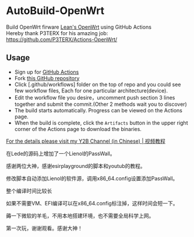 # AutoBuild-OpenWrt

Build OpenWrt firware [Lean's OpenWrt](https://github.com/coolsnowwolf/lede) using GitHub Actions  
Hereby thank P3TERX for his amazing job: https://github.com/P3TERX/Actions-OpenWrt/

## Usage

- Sign up for [GitHub Actions](https://github.com/features/actions/signup)
- Fork [this GitHub repository](https://github.com/esirplayground/AutoBuild-OpenWrt)
- Click [.github/workflows] folder on the top of repo and you could see few workflow files, Each for one particular architecture(device).
- Edit the workflow file you desire，uncomment push section 3 lines together and submit the commit.(Other 2 methods wait you to discover)
- The build starts automatically. Progress can be viewed on the Actions page.
- When the build is complete, click the `Artifacts` button in the upper right corner of the Actions page to download the binaries.

[For the details please visit my Y2B Channel (in Chinese) | 视频教程](https://www.youtube.com/c/esirplayground)


在Lede的源码上增加了一个Lienol的PassWall。

感谢两位大神，感谢esirplayground的脚本和youtub的教程。

修改脚本自动添加Lienol的软件源，调用x86_64.config设置添加PassWall。

整个编译时间比较长

如果不需要VM、EFI编译可以在x86_64.config标注掉，这样时间会短一下。

薅一下微软的羊毛，不用本地搭建环境，也不需要全局科学上网。

第一次玩，谢谢观看。感谢大神！
